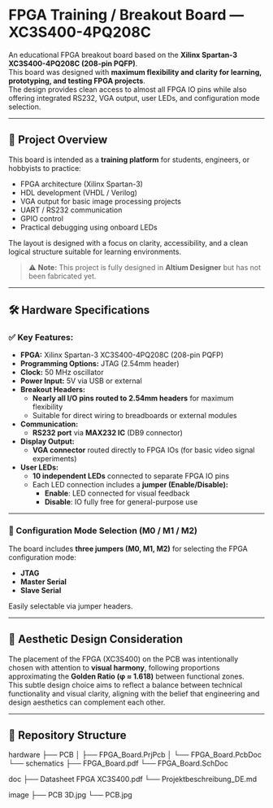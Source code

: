 ﻿# FPGA Training / Breakout Board — XC3S400-4PQ208C

An educational FPGA breakout board based on the **Xilinx Spartan-3 XC3S400-4PQ208C (208-pin PQFP)**.  
This board was designed with **maximum flexibility and clarity for learning, prototyping, and testing FPGA projects**.  
The design provides clean access to almost all FPGA IO pins while also offering integrated RS232, VGA output, user LEDs, and configuration mode selection.

---

## 🎯 Project Overview

This board is intended as a **training platform** for students, engineers, or hobbyists to practice:
- FPGA architecture (Xilinx Spartan-3)
- HDL development (VHDL / Verilog)
- VGA output for basic image processing projects
- UART / RS232 communication
- GPIO control
- Practical debugging using onboard LEDs

The layout is designed with a focus on clarity, accessibility, and a clean logical structure suitable for learning environments.

> ⚠️ **Note:** This project is fully designed in **Altium Designer** but has not been fabricated yet.

---

## 🛠️ Hardware Specifications

### ✅ Key Features:
- **FPGA:** Xilinx Spartan-3 XC3S400-4PQ208C (208-pin PQFP)
- **Programming Options:** JTAG (2.54mm header)
- **Clock:** 50 MHz oscillator
- **Power Input:** 5V via USB or external
- **Breakout Headers:**  
    - **Nearly all I/O pins routed to 2.54mm headers** for maximum flexibility
    - Suitable for direct wiring to breadboards or external modules
- **Communication:**
    - **RS232 port** via **MAX232 IC** (DB9 connector)
- **Display Output:**
    - **VGA connector** routed directly to FPGA IOs (for basic video signal experiments)
- **User LEDs:**
    - **10 independent LEDs** connected to separate FPGA IO pins
    - Each LED connection includes a **jumper (Enable/Disable):**
        - **Enable**: LED connected for visual feedback
        - **Disable**: IO fully free for general-purpose use

---

### 🔧 Configuration Mode Selection (M0 / M1 / M2)
The board includes **three jumpers (M0, M1, M2)** for selecting the FPGA configuration mode:
- **JTAG**
- **Master Serial**
- **Slave Serial**

Easily selectable via jumper headers.

---

## 📐 Aesthetic Design Consideration

The placement of the FPGA (XC3S400) on the PCB was intentionally chosen with attention to **visual harmony**, following proportions approximating the **Golden Ratio (φ ≈ 1.618)** between functional zones.  
This subtle design choice aims to reflect a balance between technical functionality and visual clarity, aligning with the belief that engineering and design aesthetics can complement each other.

---

## 📂 Repository Structure

hardware
├── PCB
│ ├── FPGA_Board.PrjPcb
│ └── FPGA_Board.PcbDoc
└── schematics
├── FPGA_Board.pdf
└── FPGA_Board.SchDoc

doc
├── Datasheet FPGA XC3S400.pdf
└── Projektbeschreibung_DE.md

image
├── PCB 3D.jpg
└── PCB.jpg
